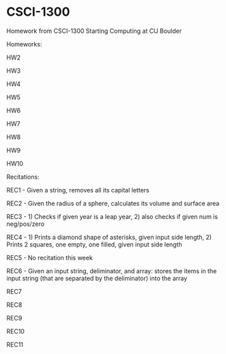 # CSCI-1300
Homework from CSCI-1300 Starting Computing at CU Boulder

Homeworks:

HW2

HW3

HW4

HW5

HW6

HW7

HW8

HW9

HW10

Recitations:

REC1 - Given a string, removes all its capital letters

REC2 - Given the radius of a sphere, calculates its volume and surface area

REC3 - 1) Checks if given year is a leap year, 2) also checks if given num is neg/pos/zero

REC4 - 1) Prints a diamond shape of asterisks, given input side length, 2) Prints 2 squares, one empty, one filled, given input side length

REC5 - No recitation this week

REC6 - Given an input string, deliminator, and array: stores the items in the input string (that are separated by the deliminator) into the array

REC7

REC8

REC9

REC10

REC11
